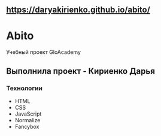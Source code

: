 ## https://daryakirienko.github.io/abito/
# Abito
Учебный проект GloAcademy


## Выполнила проект - Кириенко Дарья

### Технологии
- HTML
- CSS
- JavaScript
- Normalize
- Fancybox
